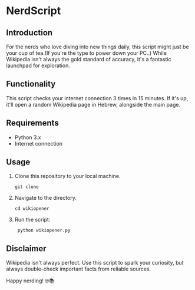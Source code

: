 # NerdScript

## Introduction

For the nerds who love diving into new things daily, this script might just be your cup of tea.(If you're the type to power down your PC..) While Wikipedia isn't always the gold standard of accuracy, it's a fantastic launchpad for exploration.

## Functionality

This script checks your internet connection 3 times in 15 minutes. If it's up, it'll open a random Wikipedia page in Hebrew, alongside the main page.

## Requirements

- Python 3.x
- Internet connection

## Usage

1. Clone this repository to your local machine.
   ```
   git clone 
   ```
2. Navigate to the directory.
    ```
    cd wikiopener
    ```
3. Run the script:
   ```
    python wikiopener.py
   ```
## Disclaimer

Wikipedia isn't always perfect. Use this script to spark your curiosity, but always double-check important facts from reliable sources.

Happy nerding! 🤓📚



